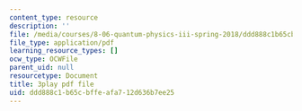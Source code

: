 ```yaml
---
content_type: resource
description: ''
file: /media/courses/8-06-quantum-physics-iii-spring-2018/ddd888c1b65cbffeafa712d636b7ee25_TDYMriH63us.pdf
file_type: application/pdf
learning_resource_types: []
ocw_type: OCWFile
parent_uid: null
resourcetype: Document
title: 3play pdf file
uid: ddd888c1-b65c-bffe-afa7-12d636b7ee25
---
```

